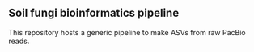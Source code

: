 ## Soil fungi bioinformatics pipeline
This repository hosts a generic pipeline to make ASVs from raw PacBio reads.